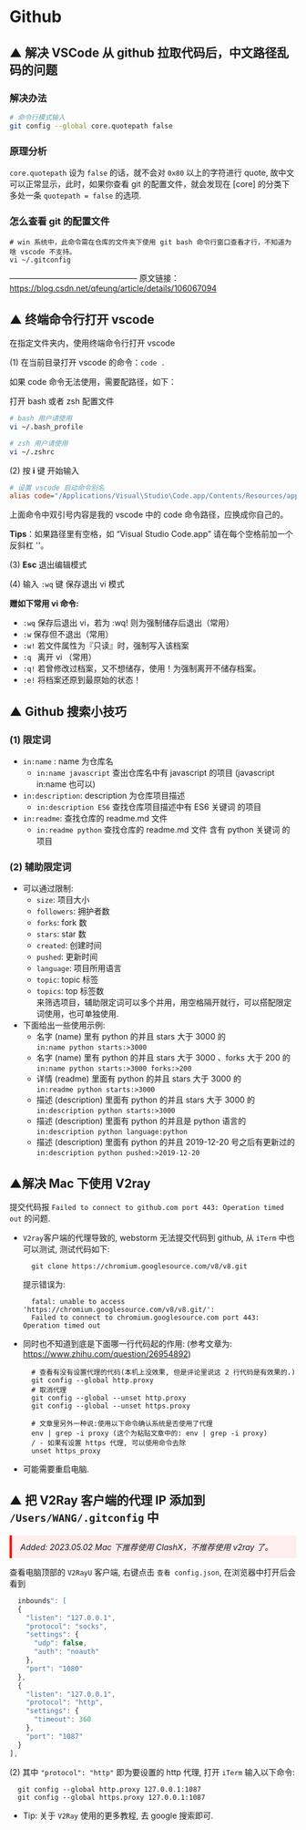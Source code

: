 

# Github



## ▲ 解决 VSCode 从 github 拉取代码后，中文路径乱码的问题

### 解决办法

```bash
# 命令行模式输入
git config --global core.quotepath false
```

### 原理分析
`core.quotepath` 设为 `false` 的话，就不会对 `0x80` 以上的字符进行 quote, 故中文可以正常显示，此时，如果你查看 git 的配置文件，就会发现在 [core] 的分类下多处一条 `quotepath = false` 的选项.

### 怎么查看 git 的配置文件
```
# win 系统中，此命令需在仓库的文件夹下使用 git bash 命令行窗口查看才行，不知道为啥 vscode 不支持。
vi ~/.gitconfig
```

————————————————
原文链接：https://blog.csdn.net/qfeung/article/details/106067094





## ▲ 终端命令行打开 vscode

在指定文件夹内，使用终端命令行打开 vscode

(1) 在当前目录打开 vscode 的命令：`code .`

如果 code 命令无法使用，需要配路径，如下：

打开 bash 或者 zsh 配置文件

```bash
# bash 用户请使用
vi ~/.bash_profile 

# zsh 用户请使用
vi ~/.zshrc
```

(2) 按 **i** 键 开始输入

```ini
# 设置 vscode 启动命令别名
alias code="/Applications/Visual\Studio\Code.app/Contents/Resources/app/bin/code"
```

上面命令中双引号内容是我的 vscode 中的 code 命令路径，应换成你自己的。

**Tips**：如果路径里有空格，如 “Visual Studio Code.app” 请在每个空格前加一个反斜杠 '\'。

(3) **Esc** 退出编辑模式

(4)  输入 `:wq` 键 保存退出 vi 模式


**赠如下常用 vi 命令:**

- `:wq`  保存后退出 vi，若为 :wq! 则为强制储存后退出（常用）
- `:w`  保存但不退出（常用）
- `:w!`  若文件属性为『只读』时，强制写入该档案 
- `:q `  离开 vi （常用）
- `:q!`  若曾修改过档案，又不想储存，使用！为强制离开不储存档案。
- `:e!`  将档案还原到最原始的状态！





##  ▲ Github 搜索小技巧

### (1) 限定词

- `in:name` : name 为仓库名
    + `in:name javascript` 查出仓库名中有 javascript 的项目 
      (javascript in:name 也可以)
- `in:description`: description 为仓库项目描述
    + `in:description ES6` 查找仓库项目描述中有 ES6 关键词 的项目
- `in:readme`: 查找仓库的 readme.md 文件
    + `in:readme python` 查找仓库的 readme.md 文件 含有 python 关键词 的项目

### (2) 辅助限定词

- 可以通过限制: 
    + `size`: 项目大小
    + `followers`: 拥护者数
    + `forks`: fork 数
    + `stars`: star 数
    + `created`: 创建时间
    + `pushed`: 更新时间
    + `language`: 项目所用语言
    + `topic`: topic 标签
    + `topics`: top 标签数  
  来筛选项目，辅助限定词可以多个并用，用空格隔开就行，可以搭配限定词使用，也可单独使用.
- 下面给出一些使用示例: 
    + 名字 (name) 里有 python 的并且 stars 大于 3000 的  
      `in:name python starts:>3000`
    + 名字 (name) 里有 python 的并且 stars 大于 3000 、forks 大于 200 的  
      `in:name python starts:>3000 forks:>200`
    + 详情 (readme) 里面有 python 的并且 stars 大于 3000 的  
      `in:readme python starts:>3000`
    + 描述 (description) 里面有 python 的并且 stars 大于 3000 的  
      `in:description python starts:>3000`
    + 描述 (description) 里面有 python 的并且是 python 语言的  
      `in:description python language:python`
    + 描述 (description) 里面有 python 的并且 2019-12-20 号之后有更新过的  
      `in:description python pushed:>2019-12-20`







## ▲解决 Mac 下使用 V2ray 

提交代码报 `Failed to connect to github.com port 443: Operation timed out` 的问题.

- `V2ray`客户端的代理导致的, webstorm 无法提交代码到 github, 从 `iTerm` 中也可以测试, 测试代码如下:

    ```shell
      git clone https://chromium.googlesource.com/v8/v8.git
    ```

    提示错误为: 

    ```base
      fatal: unable to access 'https://chromium.googlesource.com/v8/v8.git/':
      Failed to connect to chromium.googlesource.com port 443: Operation timed out
    ```

- 同时也不知道到底是下面哪一行代码起的作用: 
    (参考文章为: https://www.zhihu.com/question/26954892)

    ```shell
      # 查看有没有设置代理的代码(本机上没效果, 但是评论里说这 2 行代码是有效果的.)
      git config --global http.proxy
      # 取消代理
      git config --global --unset http.proxy
      git config --global --unset https.proxy
    
      # 文章里另外一种说:使用以下命令确认系统是否使用了代理
      env | grep -i proxy (这个为粘贴文章中的: env | grep -i proxy)
      / - 如果有设置 https 代理, 可以使用命令去除
      unset https_proxy
    ```

- 可能需要重启电脑.  



##  ▲ 把 V2Ray 客户端的代理 IP 添加到 `/Users/WANG/.gitconfig` 中

<p style="border-left:4px solid red; padding:10px 15px; font-style:italic; background-color:#feeeee;">Added: 2023.05.02  Mac 下推荐使用 ClashX，不推荐使用 v2ray 了。</p>

查看电脑顶部的 `V2RayU` 客户端, 右键点击 `查看 config.json`, 在浏览器中打开后会看到

```js
  inbounds": [
  {
    "listen": "127.0.0.1",
    "protocol": "socks",
    "settings": {
      "udp": false,
      "auth": "noauth"
    },
    "port": "1080"
  },
  {
    "listen": "127.0.0.1",
    "protocol": "http",
    "settings": {
      "timeout": 360
    },
    "port": "1087"
  }
],
```

(2) 其中 `"protocol": "http"` 即为要设置的 http 代理, 打开 `iTerm` 输入以下命令:

```base
  git config --global http.proxy 127.0.0.1:1087
  git config --global https.proxy 127.0.0.1:1087
```

- Tip: 关于 `V2Ray` 使用的更多教程, 去 google 搜索即可.

